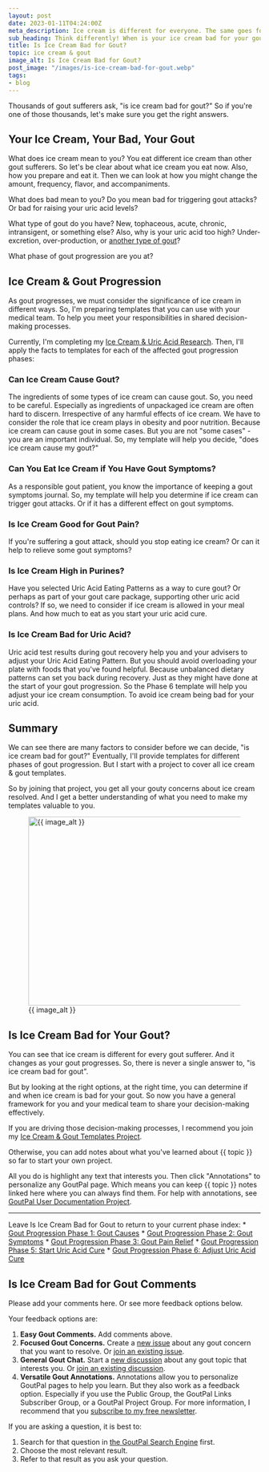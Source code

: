 ```yaml
---
layout: post
date: 2023-01-11T04:24:00Z
meta_description: Ice cream is different for everyone. The same goes for gout. So think about when your ice cream is bad for your gout. And when is it good for you?
sub_heading: Think differently! When is your ice cream bad for your gout? When is it good?
title: Is Ice Cream Bad for Gout?
topic: ice cream & gout
image_alt: Is Ice Cream Bad for Gout?
post_image: "/images/is-ice-cream-bad-for-gout.webp"
tags:
- blog
---
```

<p>Thousands of gout sufferers ask, "is ice cream bad for gout?" So if you're one of those thousands, let's make sure you get the right answers.</p>
<h2 id="you">Your Ice Cream, Your Bad, Your Gout</h2>
<p>What does ice cream mean to you? You eat different ice cream than other gout sufferers. So let's be clear about what ice cream you eat now. Also, how you prepare and eat it. Then we can look at how you might change the amount, frequency, flavor, and accompaniments.</p>
<p>What does bad mean to you? Do you mean bad for triggering gout attacks? Or bad for raising your uric acid levels?</p>
<p>What type of gout do you have? New, tophaceous, acute, chronic, intransigent, or something else? Also, why is your uric acid too high? Under-excretion, over-production, or <a href="/gout-symptoms/gout-causes-3-types-not-2/">another type of gout</a>?</p>
<p>What phase of gout progression are you at?</p>
<h2 id="ice-cream-gout">Ice Cream &amp; Gout Progression</h2>
<p>As gout progresses, we must consider the significance of ice cream in different ways. So, I'm preparing templates that you can use with your medical team. To help you meet your responsibilities in shared decision-making processes.</p>
<p>Currently, I'm completing my <a href="https://goutpal.info/blog/ice-cream-uric-acid/">Ice Cream &amp; Uric Acid Research</a>. Then, I'll apply the facts to templates for each of the affected gout progression phases:</p>
<h3 id="can-ice-cream-cause-gout">Can Ice Cream Cause Gout?</h3>
<p>The ingredients of some types of ice cream can cause gout. So, you need to be careful. Especially as ingredients of unpackaged ice cream are often hard to discern. Irrespective of any harmful effects of ice cream. We have to consider the role that ice cream plays in obesity and poor nutrition. Because ice cream can cause gout in some cases. But you are not "some cases" - you are an important individual. So, my template will help you decide, "does ice cream cause my gout?"</p>
<h3 id="can-you-eat-ice-cream-if-you-have-gout">Can You Eat Ice Cream if You Have Gout Symptoms?</h3>
<p>As a responsible gout patient, you know the importance of keeping a gout symptoms journal. So, my template will help you determine if ice cream can trigger gout attacks. Or if it has a different effect on gout symptoms.</p>
<h3 id="is-ice-cream-good-for-gout">Is Ice Cream Good for Gout Pain?</h3>
<p>If you're suffering a gout attack, should you stop eating ice cream? Or can it help to relieve some gout symptoms?</p>
<h3 id="is-ice-cream-high-in-purines">Is Ice Cream High in Purines?</h3>
<p>Have you selected Uric Acid Eating Patterns as a way to cure gout? Or perhaps as part of your gout care package, supporting other uric acid controls? If so, we need to consider if ice cream is allowed in your meal plans. And how much to eat as you start your uric acid cure.</p>
<h3 id="is-ice-cream-bad-for-uric-acid">Is Ice Cream Bad for Uric Acid?</h3>
<p>Uric acid test results during gout recovery help you and your advisers to adjust your Uric Acid Eating Pattern. But you should avoid overloading your plate with foods that you've found helpful. Because unbalanced dietary patterns can set you back during recovery. Just as they might have done at the start of your gout progression. So the Phase 6 template will help you adjust your ice cream consumption. To avoid ice cream being bad for your uric acid.</p>
<h2 id="summary">Summary</h2>
<p>We can see there are many factors to consider before we can decide, "is ice cream bad for gout?" Eventually, I'll provide templates for different phases of gout progression. But I start with a project to cover all ice cream &amp; gout templates.</p>
<p>So by joining that project, you get all your gouty concerns about ice cream resolved. And I get a better understanding of what you need to make my templates valuable to you.</p>
<figure id="image" class="inner">
<img src="{{ post_image }}" alt="{{ image_alt }}"  width="610" height="377">
  <figcaption>{{ image_alt }}</figcaption>
</figure>

<h2 id="next">Is Ice Cream Bad for Your Gout?</h2>
You can see that ice cream is different for every gout sufferer. And it changes as your gout progresses. So, there is never a single answer to, "is ice cream bad for gout".

But by looking at the right options, at the right time, you can determine if and when ice cream is bad for your gout. So now you have a general framework for you and your medical team to share your decision-making effectively.

If you are driving those decision-making processes, I recommend you join my <a href="https://keithctaylor.gumroad.com/l/zhwgc?a=888958067">Ice Cream & Gout Templates Project</a>.

Otherwise, you can add notes about what you've learned about {{ topic }} so far to start your own project.

All you do is highlight any text that interests you. Then click "Annotations" to personalize any GoutPal page. Which means you can keep {{ topic }} notes linked here where you can always find them. For help with annotations, see <a href="https://keithctaylor.gumroad.com/l/mkpxbm?a=888958067">GoutPal User Documentation Project</a>.
<hr>
Leave Is Ice Cream Bad for Gout to return to your current phase index:
* <a href="https://goutpal.com/blog/gout-causes/">Gout Progression Phase 1: Gout Causes</a>
* <a href="https://goutpal.com/blog/gout-symptoms/">Gout Progression Phase 2: Gout Symptoms</a>
* <a href="https://goutpal.com/blog/gout-pain-relief/">Gout Progression Phase 3: Gout Pain Relief</a>
* <a href="https://goutpal.com/blog/start-uric-acid-cure/">Gout Progression Phase 5: Start Uric Acid Cure</a>
* <a href="https://goutpal.com/blog/adjust-uric-acid-cure/">Gout Progression Phase 6: Adjust Uric Acid Cure</a>
<h2 id="comments">Is Ice Cream Bad for Gout Comments</h2>
<p>Please add your comments here. Or see more feedback options below.</p>
<script src="https://giscus.app/client.js"
        data-repo="kct2020/goutpal-com-skeleventy"
        data-repo-id="R_kgDOGVSRQQ"
        data-category="GoutPal Links Comments🗣"
        data-category-id="DIC_kwDOGVSRQc4CRbFp"
        data-mapping="title"
        data-strict="0"
        data-reactions-enabled="1"
        data-emit-metadata="1"
        data-input-position="top"
        data-theme="light_tritanopia"
        data-lang="en"
        data-loading="lazy"
        crossorigin="anonymous"
        async>
</script>
<p>Your feedback options are:</p>
<ol>
<li><b>Easy Gout Comments.</b> Add comments above.</li>
<li><b>Focused Gout Concerns.</b> Create a <a href="https://github.com/kct2020/goutpal-com-skeleventy/issues/new/choose">new issue</a> about any gout concern that you want to resolve. Or <a href="https://github.com/kct2020/goutpal-com-skeleventy/issues">join an existing issue</a>.</li>
<li><b>General Gout Chat.</b> Start a <a href="https://github.com/kct2020/goutpal-com-skeleventy/discussions/new">new discussion</a> about any gout topic that interests you. Or <a href="https://github.com/kct2020/goutpal-com-skeleventy/discussions">join an existing discussion</a>.</li>
<li><b>Versatile Gout Annotations.</b> Annotations allow you to personalize GoutPal pages to help you learn. But they also work as a feedback option. Especially if you use the Public Group, the GoutPal Links Subscriber Group, or a GoutPal Project Group. For more information, I recommend that you <a class="gumroad-button" href="https://links.goutpal.com/l/wqmwjs?a=888958067&wanted=true&price=0" data-gumroad-single-product="true" target="_blank">subscribe to my free newsletter</a>.</li>
</ol>
<p>If you are asking a question, it is best to:</p>
<ol>
<li>Search for that question in <a href="https://cse.google.com/cse?cof=FORID:0&cx=partner-pub-4857169685716700:9780732506">the GoutPal Search Engine</a> first.</li>
<li>Choose the most relevant result.</li>
<li>Refer to that result as you ask your question.</li>
</ol>
